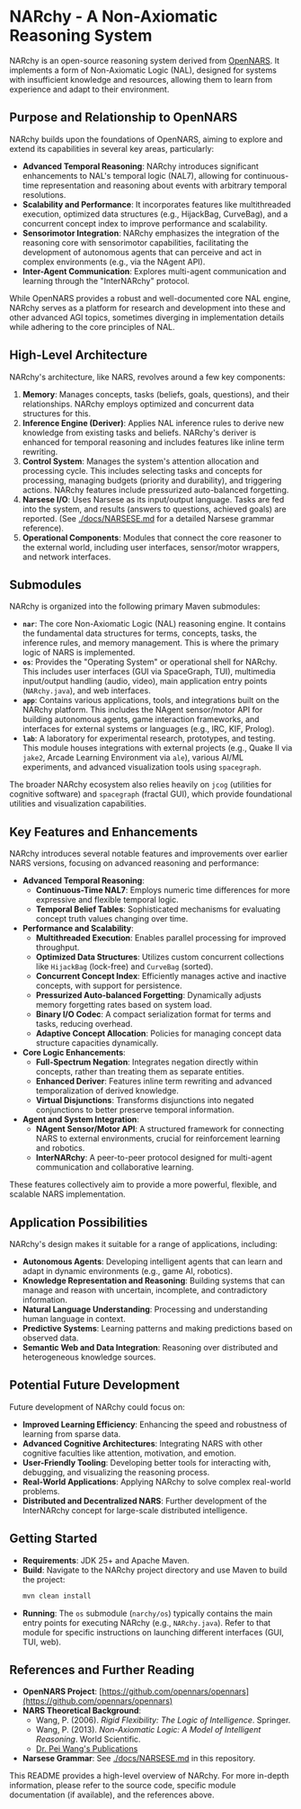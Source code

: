 # NARchy - A Non-Axiomatic Reasoning System

NARchy is an open-source reasoning system derived from [OpenNARS](https://github.com/opennars). It implements a form of Non-Axiomatic Logic (NAL), designed for systems with insufficient knowledge and resources, allowing them to learn from experience and adapt to their environment.

## Purpose and Relationship to OpenNARS

NARchy builds upon the foundations of OpenNARS, aiming to explore and extend its capabilities in several key areas, particularly:

*   **Advanced Temporal Reasoning**: NARchy introduces significant enhancements to NAL's temporal logic (NAL7), allowing for continuous-time representation and reasoning about events with arbitrary temporal resolutions.
*   **Scalability and Performance**: It incorporates features like multithreaded execution, optimized data structures (e.g., HijackBag, CurveBag), and a concurrent concept index to improve performance and scalability.
*   **Sensorimotor Integration**: NARchy emphasizes the integration of the reasoning core with sensorimotor capabilities, facilitating the development of autonomous agents that can perceive and act in complex environments (e.g., via the NAgent API).
*   **Inter-Agent Communication**: Explores multi-agent communication and learning through the "InterNARchy" protocol.

While OpenNARS provides a robust and well-documented core NAL engine, NARchy serves as a platform for research and development into these and other advanced AGI topics, sometimes diverging in implementation details while adhering to the core principles of NAL.

## High-Level Architecture

NARchy's architecture, like NARS, revolves around a few key components:

1.  **Memory**: Manages concepts, tasks (beliefs, goals, questions), and their relationships. NARchy employs optimized and concurrent data structures for this.
2.  **Inference Engine (Deriver)**: Applies NAL inference rules to derive new knowledge from existing tasks and beliefs. NARchy's deriver is enhanced for temporal reasoning and includes features like inline term rewriting.
3.  **Control System**: Manages the system's attention allocation and processing cycle. This includes selecting tasks and concepts for processing, managing budgets (priority and durability), and triggering actions. NARchy features include pressurized auto-balanced forgetting.
4.  **Narsese I/O**: Uses Narsese as its input/output language. Tasks are fed into the system, and results (answers to questions, achieved goals) are reported. (See [./docs/NARSESE.md](./docs/NARSESE.md) for a detailed Narsese grammar reference).
5.  **Operational Components**: Modules that connect the core reasoner to the external world, including user interfaces, sensor/motor wrappers, and network interfaces.

## Submodules

NARchy is organized into the following primary Maven submodules:

*   **`nar`**: The core Non-Axiomatic Logic (NAL) reasoning engine. It contains the fundamental data structures for terms, concepts, tasks, the inference rules, and memory management. This is where the primary logic of NARS is implemented.
*   **`os`**: Provides the "Operating System" or operational shell for NARchy. This includes user interfaces (GUI via SpaceGraph, TUI), multimedia input/output handling (audio, video), main application entry points (`NARchy.java`), and web interfaces.
*   **`app`**: Contains various applications, tools, and integrations built on the NARchy platform. This includes the NAgent sensor/motor API for building autonomous agents, game interaction frameworks, and interfaces for external systems or languages (e.g., IRC, KIF, Prolog).
*   **`lab`**: A laboratory for experimental research, prototypes, and testing. This module houses integrations with external projects (e.g., Quake II via `jake2`, Arcade Learning Environment via `ale`), various AI/ML experiments, and advanced visualization tools using `spacegraph`.

The broader NARchy ecosystem also relies heavily on `jcog` (utilities for cognitive software) and `spacegraph` (fractal GUI), which provide foundational utilities and visualization capabilities.

## Key Features and Enhancements

NARchy introduces several notable features and improvements over earlier NARS versions, focusing on advanced reasoning and performance:

*   **Advanced Temporal Reasoning**:
    *   **Continuous-Time NAL7**: Employs numeric time differences for more expressive and flexible temporal logic.
    *   **Temporal Belief Tables**: Sophisticated mechanisms for evaluating concept truth values changing over time.
*   **Performance and Scalability**:
    *   **Multithreaded Execution**: Enables parallel processing for improved throughput.
    *   **Optimized Data Structures**: Utilizes custom concurrent collections like `HijackBag` (lock-free) and `CurveBag` (sorted).
    *   **Concurrent Concept Index**: Efficiently manages active and inactive concepts, with support for persistence.
    *   **Pressurized Auto-balanced Forgetting**: Dynamically adjusts memory forgetting rates based on system load.
    *   **Binary I/O Codec**: A compact serialization format for terms and tasks, reducing overhead.
    *   **Adaptive Concept Allocation**: Policies for managing concept data structure capacities dynamically.
*   **Core Logic Enhancements**:
    *   **Full-Spectrum Negation**: Integrates negation directly within concepts, rather than treating them as separate entities.
    *   **Enhanced Deriver**: Features inline term rewriting and advanced temporalization of derived knowledge.
    *   **Virtual Disjunctions**: Transforms disjunctions into negated conjunctions to better preserve temporal information.
*   **Agent and System Integration**:
    *   **NAgent Sensor/Motor API**: A structured framework for connecting NARS to external environments, crucial for reinforcement learning and robotics.
    *   **InterNARchy**: A peer-to-peer protocol designed for multi-agent communication and collaborative learning.

These features collectively aim to provide a more powerful, flexible, and scalable NARS implementation.

## Application Possibilities

NARchy's design makes it suitable for a range of applications, including:

*   **Autonomous Agents**: Developing intelligent agents that can learn and adapt in dynamic environments (e.g., game AI, robotics).
*   **Knowledge Representation and Reasoning**: Building systems that can manage and reason with uncertain, incomplete, and contradictory information.
*   **Natural Language Understanding**: Processing and understanding human language in context.
*   **Predictive Systems**: Learning patterns and making predictions based on observed data.
*   **Semantic Web and Data Integration**: Reasoning over distributed and heterogeneous knowledge sources.

## Potential Future Development

Future development of NARchy could focus on:

*   **Improved Learning Efficiency**: Enhancing the speed and robustness of learning from sparse data.
*   **Advanced Cognitive Architectures**: Integrating NARS with other cognitive faculties like attention, motivation, and emotion.
*   **User-Friendly Tooling**: Developing better tools for interacting with, debugging, and visualizing the reasoning process.
*   **Real-World Applications**: Applying NARchy to solve complex real-world problems.
*   **Distributed and Decentralized NARS**: Further development of the InterNARchy concept for large-scale distributed intelligence.

## Getting Started

*   **Requirements**: JDK 25+ and Apache Maven.
*   **Build**: Navigate to the NARchy project directory and use Maven to build the project:
    ```bash
    mvn clean install
    ```
*   **Running**: The `os` submodule (`narchy/os`) typically contains the main entry points for executing NARchy (e.g., `NARchy.java`). Refer to that module for specific instructions on launching different interfaces (GUI, TUI, web).

## References and Further Reading

*   **OpenNARS Project**: [https://github.com/opennars/opennars](https://github.com/opennars/opennars)
*   **NARS Theoretical Background**:
    *   Wang, P. (2006). *Rigid Flexibility: The Logic of Intelligence*. Springer.
    *   Wang, P. (2013). *Non-Axiomatic Logic: A Model of Intelligent Reasoning*. World Scientific.
    *   [Dr. Pei Wang's Publications](http://www.cis.temple.edu/~pwang/papers.html)
*   **Narsese Grammar**: See [./docs/NARSESE.md](./docs/NARSESE.md) in this repository.

This README provides a high-level overview of NARchy. For more in-depth information, please refer to the source code, specific module documentation (if available), and the references above.
